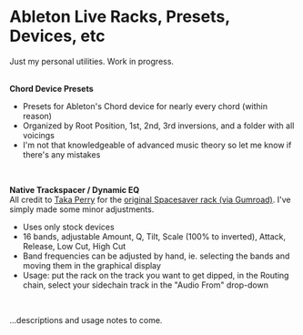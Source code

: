# Ableton Live Racks, Presets, Devices, etc
Just my personal utilities. Work in progress.
<br>
<br>

**Chord Device Presets**
- Presets for Ableton's Chord device for nearly every chord (within reason)
- Organized by Root Position, 1st, 2nd, 3rd inversions, and a folder with all voicings
- I'm not that knowledgeable of advanced music theory so let me know if there's any mistakes
<br>

**Native Trackspacer / Dynamic EQ**<br>
All credit to [Taka Perry](https://takaperry.gumroad.com/) for the [original Spacesaver rack (via Gumroad)](https://takaperry.gumroad.com/l/qxuqw). I've simply made some minor adjustments.
- Uses only stock devices
- 16 bands, adjustable Amount, Q, Tilt, Scale (100% to inverted), Attack, Release, Low Cut, High Cut
- Band frequencies can be adjusted by hand, ie. selecting the bands and moving them in the graphical display
- Usage: put the rack on the track you want to get dipped, in the Routing chain, select your sidechain track in the "Audio From" drop-down
<br>

...descriptions and usage notes to come. 
